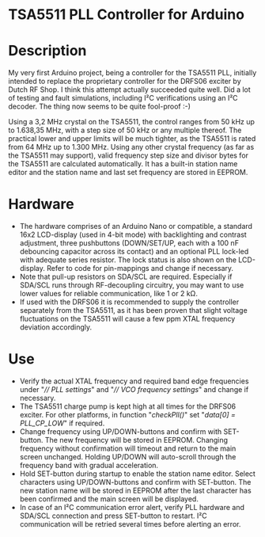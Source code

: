 # TSA5511 PLL Controller for Arduino

# Description
My very first Arduino project, being a controller for the TSA5511 PLL, initially intended to replace the proprietary controller for the DRFS06 exciter by Dutch RF Shop.
I think this attempt actually succeeded quite well. Did a lot of testing and fault simulations, including I²C verifications using an I²C decoder. The thing now seems to be quite fool-proof :-)

Using a 3,2 MHz crystal on the TSA5511, the control ranges from 50 kHz up to 1.638,35 MHz, with a step size of 50 kHz or any multiple thereof.
The practical lower and upper limits will be much tighter, as the TSA5511 is rated from 64 MHz up to 1.300 MHz.
Using any other crystal frequency (as far as the TSA5511 may support), valid frequency step size and divisor bytes for the TSA5511 are calculated automatically.
It has a built-in station name editor and the station name and last set frequency are stored in EEPROM.

# Hardware
- The hardware comprises of an Arduino Nano or compatible, a standard 16x2 LCD-display (used in 4-bit mode) with backlighting and contrast adjustment, three pushbuttons (DOWN/SET/UP, each with a 100 nF debouncing capacitor across its contact) and an optional PLL lock-led with adequate series resistor. The lock status is also shown on the LCD-display. Refer to code for pin-mappings and change if necessary.
- Note that pull-up resistors on SDA/SCL are required. Especially if SDA/SCL runs through RF-decoupling circuitry, you may want to use lower values for reliable communication, like 1 or 2 kΩ.
- If used with the DRFS06 it is recommended to supply the controller separately from the TSA5511, as it has been proven that slight voltage fluctuations on the TSA5511 will cause a few ppm XTAL frequency deviation accordingly.

# Use
- Verify the actual XTAL frequency and required band edge frequencies under "_// PLL settings_" and "_// VCO frequency settings_" and change if necessary.
- The TSA5511 charge pump is kept high at all times for the DRFS06 exciter. For other platforms, in function "_checkPll()_" set "_data[0] = PLL_CP_LOW_" if required.
- Change frequency using UP/DOWN-buttons and confirm with SET-button. The new frequency will be stored in EEPROM. Changing frequency without confirmation will timeout and return to the main screen unchanged. Holding UP/DOWN will auto-scroll through the frequency band with gradual acceleration. 
- Hold SET-button during startup to enable the station name editor. Select characters using UP/DOWN-buttons and confirm with SET-button. The new station name will be stored in EEPROM after the last character has been confirmed and the main screen will be displayed.
- In case of an I²C communication error alert, verify PLL hardware and SDA/SCL connection and press SET-button to restart. I²C communication will be retried several times before alerting an error.
